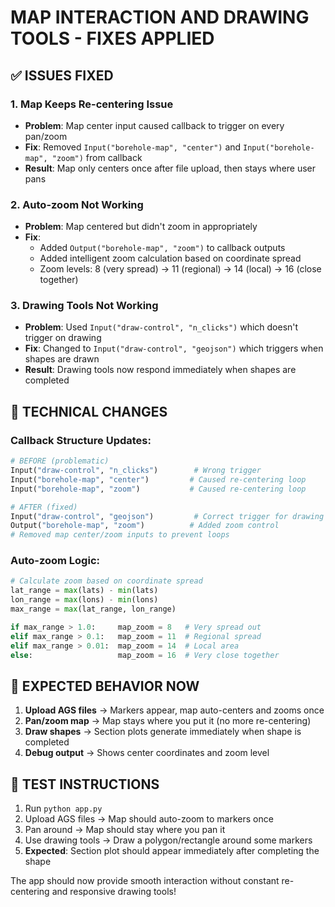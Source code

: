 # MAP INTERACTION AND DRAWING TOOLS - FIXES APPLIED

## ✅ **ISSUES FIXED**

### 1. **Map Keeps Re-centering Issue**
- **Problem**: Map center input caused callback to trigger on every pan/zoom
- **Fix**: Removed `Input("borehole-map", "center")` and `Input("borehole-map", "zoom")` from callback
- **Result**: Map only centers once after file upload, then stays where user pans

### 2. **Auto-zoom Not Working** 
- **Problem**: Map centered but didn't zoom in appropriately
- **Fix**: 
  - Added `Output("borehole-map", "zoom")` to callback outputs
  - Added intelligent zoom calculation based on coordinate spread
  - Zoom levels: 8 (very spread) → 11 (regional) → 14 (local) → 16 (close together)

### 3. **Drawing Tools Not Working**
- **Problem**: Used `Input("draw-control", "n_clicks")` which doesn't trigger on drawing
- **Fix**: Changed to `Input("draw-control", "geojson")` which triggers when shapes are drawn
- **Result**: Drawing tools now respond immediately when shapes are completed

## 🔧 **TECHNICAL CHANGES**

### **Callback Structure Updates**:
```python
# BEFORE (problematic)
Input("draw-control", "n_clicks")        # Wrong trigger
Input("borehole-map", "center")         # Caused re-centering loop  
Input("borehole-map", "zoom")           # Caused re-centering loop

# AFTER (fixed)
Input("draw-control", "geojson")         # Correct trigger for drawing
Output("borehole-map", "zoom")          # Added zoom control
# Removed map center/zoom inputs to prevent loops
```

### **Auto-zoom Logic**:
```python
# Calculate zoom based on coordinate spread
lat_range = max(lats) - min(lats)
lon_range = max(lons) - min(lons) 
max_range = max(lat_range, lon_range)

if max_range > 1.0:     map_zoom = 8   # Very spread out
elif max_range > 0.1:   map_zoom = 11  # Regional spread  
elif max_range > 0.01:  map_zoom = 14  # Local area
else:                   map_zoom = 16  # Very close together
```

## 🧪 **EXPECTED BEHAVIOR NOW**

1. **Upload AGS files** → Markers appear, map auto-centers and zooms once
2. **Pan/zoom map** → Map stays where you put it (no more re-centering)
3. **Draw shapes** → Section plots generate immediately when shape is completed
4. **Debug output** → Shows center coordinates and zoom level

## 🎯 **TEST INSTRUCTIONS**

1. Run `python app.py`
2. Upload AGS files → Map should auto-zoom to markers once
3. Pan around → Map should stay where you pan it
4. Use drawing tools → Draw a polygon/rectangle around some markers
5. **Expected**: Section plot should appear immediately after completing the shape

The app should now provide smooth interaction without constant re-centering and responsive drawing tools!
